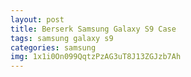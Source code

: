 ```yaml
---
layout: post
title: Berserk Samsung Galaxy S9 Case
tags: samsung galaxy s9
categories: samsung
img: 1x1i0On099QqtzPzAG3uT8J13ZGJzb7Ah
---
```

